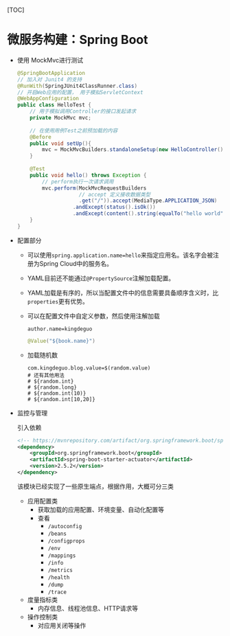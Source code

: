 [TOC]

# 微服务构建：Spring Boot

- 使用 MockMvc进行测试

  ```java
  @SpringBootApplication
  // 加入对 Junit4 的支持
  @RunWith(SpringJUnit4ClassRunner.class)
  // 开启Web应用的配置， 用于模拟ServletContext
  @WebAppConfiguration
  public class HelloTest {
      // 用于模拟调用Controller的接口发起请求
      private MockMvc mvc;
      
      // 在使用用例Test之前预加载的内容
      @Before
      public void setUp(){
          mvc = MockMvcBuilders.standaloneSetup(new HelloController()).build();
      }
      
      @Test
      public void hello() throws Exception {
          // perform执行一次请求调用
          mvc.perform(MockMvcRequestBuilders
                      // accept 定义接收数据类型
                      .get("/")).accept(MediaType.APPLICATION_JSON)
              		.andExcept(status().isOk())
              		.andExcept(content().string(equalTo("hello world"));
      }
  }
  ```

- 配置部分

  - 可以使用`spring.application.name=hello`来指定应用名。该名字会被注册为Spring Cloud中的服务名。

  - YAML目前还不能通过`@PropertySource`注解加载配置。

  - YAML加载是有序的，所以当配置文件中的信息需要具备顺序含义时，比`properties`更有优势。

  - 可以在配置文件中自定义参数，然后使用注解加载

    ```
    author.name=kingdeguo
    ```

    ```java
    @Value("${book.name}")
    ```

  - 加载随机数

    ```
    com.kingdeguo.blog.value=$(random.value)
    # 还有其他用法
    # ${random.int}
    # ${random.long}
    # ${random.int(10)}
    # ${random.int[10,20]}
    ```

- 监控与管理

  引入依赖

  ```xml
  <!-- https://mvnrepository.com/artifact/org.springframework.boot/spring-boot-starter-actuator -->
  <dependency>
      <groupId>org.springframework.boot</groupId>
      <artifactId>spring-boot-starter-actuator</artifactId>
      <version>2.5.2</version>
  </dependency>
  ```

  该模块已经实现了一些原生端点，根据作用，大概可分三类

  - 应用配置类
    - 获取加载的应用配置、环境变量、自动化配置等
    - 查看
      - `/autoconfig`
      - `/beans`
      - `/configprops`
      - `/env`
      - `/mappings`
      - `/info`
      - `/metrics`
      - `/health`
      - `/dump`
      - `/trace`
  - 度量指标类
    - 内存信息、线程池信息、HTTP请求等
  - 操作控制类
    - 对应用关闭等操作